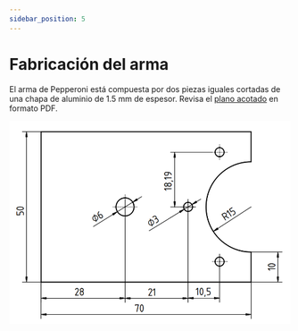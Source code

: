 ```yaml
---
sidebar_position: 5
---
```


# Fabricación del arma

El arma de Pepperoni está compuesta por dos piezas iguales cortadas de una chapa de aluminio de 1.5 mm de espesor. Revisa el [plano acotado](https://github.com/kikeelectronico/pepperoni/blob/main/3d-model/Hoja%20del%20arma.pdf) en formato PDF.

![Plano de la hoja del arma](./assets/hoja_del_arma.png)